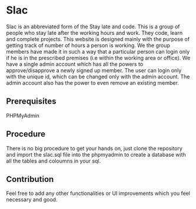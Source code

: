 # Slac
Slac is an abbreviated form of the Stay late and code. This is a group of people who stay late after the working hours and work. They code, learn and complete projects. This website is designed mainly with the purpose of getting track of number of hours a person is working. We the group members have made it in such a way that a particular person can login only if he is in the prescribed premises (i.e within the working area or office). We have a single admin account which has all the powers to approve/disapprove a newly signed up member. The user can login only with the unique id, which can be changed only with the admin account. The admin account also has the power to even remove an existing member.

## Prerequisites
PHPMyAdmin

## Procedure
There is no big procedure to get your hands on, just clone the repository and import the slac.sql file into the phpmyadmin to create a database with all the tables and coloumns in your sql.

## Contribution
Feel free to add any other functionalities or UI improvements which you feel necessary and good.